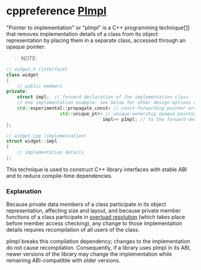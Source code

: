 # cppreference [PImpl](https://en.cppreference.com/w/cpp/language/pimpl)

"Pointer to implementation" or "pImpl" is a C++ programming technique[[1\]](https://en.cppreference.com/w/cpp/language/pimpl#cite_note-1) that removes implementation details of a class from its object representation by placing them in a separate class, accessed through an opaque pointer:

> NOTE: 

```C++
// widget.h (interface)
class widget
{
	// public members
private:
	struct impl;  // forward declaration of the implementation class
	// One implementation example: see below for other design options and trade-offs
	std::experimental::propagate_const< // const-forwarding pointer wrapper
					std::unique_ptr< // unique-ownership opaque pointer
									impl>> pImpl; // to the forward-declared implementation class
};

// widget.cpp (implementation)
struct widget::impl
{
	// implementation details
};

```

This technique is used to construct C++ library interfaces with stable ABI and to reduce compile-time dependencies.

### Explanation

Because private data members of a class participate in its object representation, affecting size and layout, and because private member functions of a class participate in [overload resolution](https://en.cppreference.com/w/cpp/language/overload_resolution) (which takes place before member access checking), any change to those implementation details requires recompilation of all users of the class.

pImpl breaks this compilation dependency; changes to the implementation do not cause recompilation. Consequently, if a library uses pImpl in its ABI, newer versions of the library may change the implementation while remaining ABI-compatible with older versions.